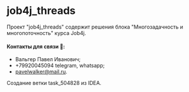 # job4j_threads

Проект "job4j_threads" содержит решения блока "Многозадачность и многопоточность" курса Job4j.

#### Контакты для связи :iphone::
* Вальгер Павел Иванович;
* +79920045094 telegram, whatsapp;
* pavelwalker@mail.ru.

Создание ветки task_504828 из IDEA.